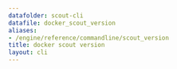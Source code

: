 ```yaml
---
datafolder: scout-cli
datafile: docker_scout_version
aliases:
- /engine/reference/commandline/scout_version
title: docker scout version
layout: cli
---
```


<!--
此页面是根据 Docker 源代码自动生成的。如果您想建议更改此处显示的文本，请在 GitHub 上的源代码仓库中打开一个工单：

https://github.com/docker/scout-cli
-->
